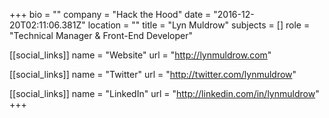 +++
bio = ""
company = "Hack the Hood"
date = "2016-12-20T02:11:06.381Z"
location = ""
title = "Lyn Muldrow"
subjects = []
role = "Technical Manager & Front-End Developer"

[[social_links]]
  name = "Website"
  url = "http://lynmuldrow.com"

[[social_links]]
  name = "Twitter"
  url = "http://twitter.com/lynmuldrow"

[[social_links]]
  name = "LinkedIn"
  url = "http://linkedin.com/in/lynmuldrow"
+++
